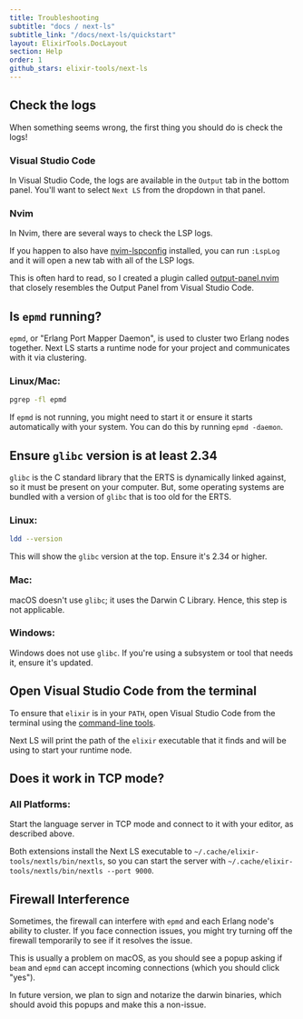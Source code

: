 ```yaml
---
title: Troubleshooting
subtitle: "docs / next-ls"
subtitle_link: "/docs/next-ls/quickstart"
layout: ElixirTools.DocLayout
section: Help
order: 1
github_stars: elixir-tools/next-ls
---
```


## Check the logs

When something seems wrong, the first thing you should do is check the logs!


### Visual Studio Code

In Visual Studio Code, the logs are available in the `Output` tab in the bottom panel. You'll want to select `Next LS` from the dropdown in that panel.

### Nvim

In Nvim, there are several ways to check the LSP logs.

If you happen to also have [nvim-lspconfig](https://github.com/neovim/nvim-lspconfig) installed, you can run `:LspLog` and it will open a new tab with all of the LSP logs.

This is often hard to read, so I created a plugin called [output-panel.nvim](https://github.com/mhanberg/output-panel.nvim) that closely resembles the Output Panel from Visual Studio Code.

## Is `epmd` running?

`epmd`, or "Erlang Port Mapper Daemon", is used to cluster two Erlang nodes together. Next LS starts a runtime node for your project and communicates with it via clustering.

### Linux/Mac:

```bash
pgrep -fl epmd
```

If `epmd` is not running, you might need to start it or ensure it starts automatically with your system. You can do this by running `epmd -daemon`.

## Ensure `glibc` version is at least 2.34

`glibc` is the C standard library that the ERTS is dynamically linked against, so it must be present on your computer. But, some operating systems are bundled with a version of `glibc` that is too old for the ERTS.

### Linux:

```bash
ldd --version
```

This will show the `glibc` version at the top. Ensure it's 2.34 or higher.

### Mac:

macOS doesn't use `glibc`; it uses the Darwin C Library. Hence, this step is not applicable.

### Windows:

Windows does not use `glibc`. If you're using a subsystem or tool that needs it, ensure it's updated.

## Open Visual Studio Code from the terminal

To ensure that `elixir` is in your `PATH`, open Visual Studio Code from the terminal using the [command-line tools](https://code.visualstudio.com/docs/editor/command-line#_launching-from-command-line).

Next LS will print the path of the `elixir` executable that it finds and will be using to start your runtime node.

## Does it work in TCP mode?

### All Platforms:

Start the language server in TCP mode and connect to it with your editor, as described above.

Both extensions install the Next LS executable to `~/.cache/elixir-tools/nextls/bin/nextls`, so you can start the server with `~/.cache/elixir-tools/nextls/bin/nextls --port 9000`.

## Firewall Interference

Sometimes, the firewall can interfere with `epmd` and each Erlang node's ability to cluster. If you face connection issues, you might try turning off the firewall temporarily to see if it resolves the issue.

This is usually a problem on macOS, as you should see a popup asking if `beam` and `epmd` can accept incoming connections (which you should click "yes").

In future version, we plan to sign and notarize the darwin binaries, which should avoid this popups and make this a non-issue.
